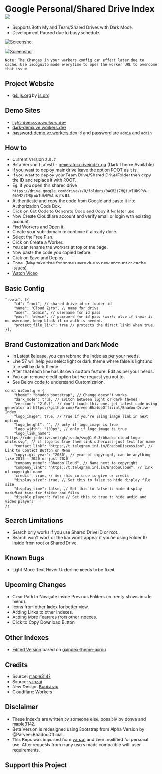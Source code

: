 # Google Personal/Shared Drive Index [![](https://data.jsdelivr.com/v1/package/gh/ParveenBhadooOfficial/Bhadoo-Drive-Index/badge)](https://www.jsdelivr.com/package/gh/ParveenBhadooOfficial/Bhadoo-Drive-Index)

* Supports Both My and Team/Shared Drives with Dark Mode.
* Development Paused due to busy schedule.

[![Screenshot](https://raw.githubusercontent.com/ParveenBhadooOfficial/Bhadoo-Drive-Index/master/images/beta-light-screenshot.png)](https://github.com/ParveenBhadooOfficial/Bhadoo-Drive-Index)

[![Screenshot](https://raw.githubusercontent.com/ParveenBhadooOfficial/Bhadoo-Drive-Index/master/images/beta-dark-screenshot.png)](https://github.com/ParveenBhadooOfficial/Bhadoo-Drive-Index)

`Note: The Changes in your workers config can effect later due to cache. Use incognito mode everytime to open the worker URL to overcome that issue.`

## Project Website

* [gdi.js.org](https://gdi.js.org) by [js.org](https://js.org)

## Demo Sites

* [light-demo.ve.workers.dev](https://light-demo.ve.workers.dev)
* [dark-demo.ve.workers.dev](https://dark-demo.ve.workers.dev)
* [password-demo.ve.workers.dev](https://password-demo.ve.workers.dev) id and password are `admin` and `admin`

## How to

* Current Version `2.0.7`
* Beta Version (Latest) - [generator.driveindex.ga](https://generator.driveindex.ga) (Dark Theme Available)
* If you want to deploy main drive leave the option ROOT as it is.
* If you want to deploy your Team Drive/Shared Drive/Folder then copy the ID and replace it with ROOT.
* Eg. if you open this shared drive `https://drive.google.com/drive/u/0/folders/0AOM2i7MQiuWIUk9PVA` - `0AOM2i7MQiuWIUk9PVA` is its ID.
* Authenticate and copy the code from Google and paste it into Authorization Code Box.
* Click on Get Code to Generate Code and Copy it for later use.
* Now Create Cloudflare account and verify email or login with existing account.
* Find Workers and Open it.
* Create your sub-domain or continue if already done.
* Select the Free Plan.
* Click on Create a Worker.
* You can rename the workers at top of the page.
* Now paste the code you copied before.
* Click on Save and Deploy.
* Done. (May take time for some users due to new account or cache issues)
* [Watch Video](https://www.youtube.com/watch?v=8WMddzVX1Dw&feature=youtu.be)

## Basic Config

````
"roots": [{
	"id": "root", // shared drive id or folder id
	"name": "Cloud Zero", // name for drive
	"user": "admin", // username for id pass
	"pass": "admin", // password for id pass (works also if their is no username, keep blank if no auth is needed.
	"protect_file_link": true // protects the direct links when true.
}],
````

## Brand Customization and Dark Mode

* In Latest Release, you can rebrand the Index as per your needs.
* Line 57 will help you select light or dark theme where false is light and true will be dark theme.
* After that each line has its own custom feature. Edit as per your needs.
* You can remove credit option but we request you not to.
* See Below code to understand Customization.
````
const uiConfig = {
	"theme": "bhadoo_bootstrap", // Change doesn't works
	"dark_mode": true, // switch between light or dark themes
	"version": "2.0.7", // don't touch this one. get latest code using generator at https://github.com/ParveenBhadooOfficial/Bhadoo-Drive-Index
	"logo_image": true, // true if you're using image link in next option.
	"logo_height": "", // only if logo_image is true
	"logo_width": "100px", // only if logo_image is true
	"logo_link_name": "https://cdn.jsdelivr.net/gh/jscdn/svg@1.0.3/bhadoo-cloud-logo-white.svg", // if logo is true then link otherwise just text for name
	"contact_link": "https://t.telegram.ind.in/BhadooDiscussion", // Link to Contact Button on Menu
	"copyright_year": "2050", // year of copyright, can be anything like 2015 - 2020 or just 2020
	"company_name": "Bhadoo Cloud", // Name next to copyright
	"company_link": "https://t.telegram.ind.in/BhadooCloud", // link of copyright name
	"credit": true, // Set this to true to give us credit
	"display_size": true, // Set this to false to hide display file size
	"display_time": false, // Set this to false to hide display modified time for folder and files
	"disable_player": false // Set this to true to hide audio and video players
};
````

## Search Limitations

* Search only works if you use Shared Drive ID or root.
* Search won't work or the bar won't appear if you're using Folder ID inside from root or Shared Drive.

## Known Bugs

* Light Mode Text Hover Underline needs to be fixed.

## Upcoming Changes

* Clear Path to Navigate inside Previous Folders (currenty shows inside menu).
* Icons from other Index for better view.
* Adding Links to other Indexes.
* Adding More Features from other Indexes.
* Click to Copy Download Button

## Other Indexes

* [Edited Version](https://gist.github.com/ParveenBhadooOfficial/52ffbfcfa24e53f8afad4851618307fc) based on [goindex-theme-acrou](https://github.com/Achrou/goindex-theme-acrou)

## Credits

* Source: [maple3142](https://github.com/maple3142/GDIndex)
* Source: [yanzai](https://github.com/yanzai/goindex)
* New Design: [Bootstrap](https://getbootstrap.com)
* Cloudflare: Workers

## Disclaimer

* These Index's are written by someone else, possibly by donva and [maple3142](https://github.com/maple3142/GDIndex).
* Beta Version is redesigned using Bootstrap from Alpha Version by @ParveenBhadooOfficial.
* This Repo was imported from [yanzai](https://github.com/yanzai/goindex) and then modified for personal use. After requests from many users made compatible with user requirements.

## Support this Project

<script type="text/javascript" src="https://cdnjs.buymeacoffee.com/1.0.0/button.prod.min.js" data-name="bmc-button" data-slug="AKG.Zone" data-color="#FFDD00" data-emoji="🍕"  data-font="Cookie" data-text="Buy me a pizza" data-outline-color="#000000" data-font-color="#000000" data-coffee-color="#ffffff" ></script>
